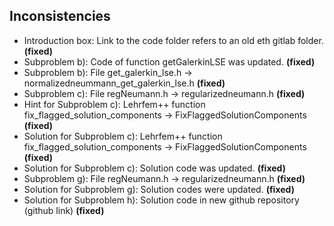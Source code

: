 ## Inconsistencies

- Introduction box: Link to the code folder refers to an old eth gitlab folder. **(fixed)**
- Subproblem b): Code of function getGalerkinLSE was updated. **(fixed)**
- Subproblem b): File get_galerkin_lse.h -> normalizedneummann_get_galerkin_lse.h **(fixed)**
- Subproblem c): File regNeumann.h -> regularizedneumann.h **(fixed)**
- Hint for Subproblem c): Lehrfem++ function fix_flagged_solution_components -> FixFlaggedSolutionComponents **(fixed)**
- Solution for Subproblem c): Lehrfem++ function fix_flagged_solution_components -> FixFlaggedSolutionComponents **(fixed)**
- Solution for Subproblem c): Solution code was updated. **(fixed)**
- Subproblem g): File regNeumann.h -> regularizedneumann.h **(fixed)**
- Solution for Subproblem g): Solution codes were updated. **(fixed)**
- Solution for Subproblem h): Solution code in new github repository (github link) **(fixed)**
